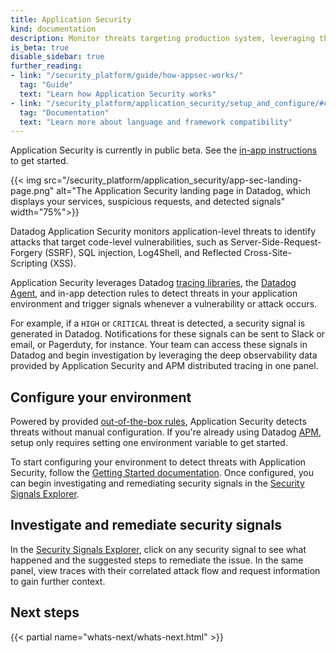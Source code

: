 ```yaml
---
title: Application Security
kind: documentation
description: Monitor threats targeting production system, leveraging the execution context provided by distributed traces.
is_beta: true
disable_sidebar: true
further_reading:
- link: "/security_platform/guide/how-appsec-works/"
  tag: "Guide"
  text: "Learn how Application Security works"
- link: "/security_platform/application_security/setup_and_configure/#compatibility"
  tag: "Documentation"
  text: "Learn more about language and framework compatibility"
---
```


<div class="alert alert-warning">
Application Security is currently in public beta. See the <a href="https://app.datadoghq.com/security/appsec">in-app instructions</a> to get started.
</div>

{{< img src="/security_platform/application_security/app-sec-landing-page.png" alt="The Application Security landing page in Datadog, which displays your services, suspicious requests, and detected signals" width="75%">}}

Datadog Application Security monitors application-level threats to identify attacks that target code-level vulnerabilities, such as Server-Side-Request-Forgery (SSRF), SQL injection, Log4Shell, and Reflected Cross-Site-Scripting (XSS).

Application Security leverages Datadog [tracing libraries][1], the [Datadog Agent][2], and in-app detection rules to detect threats in your application environment and trigger signals whenever a vulnerability or attack occurs.

For example, if a `HIGH` or `CRITICAL` threat is detected, a security signal is generated in Datadog. Notifications for these signals can be sent to Slack or email, or Pagerduty, for instance. Your team can access these signals in Datadog and begin investigation by leveraging the deep observability data provided by Application Security and APM distributed tracing in one panel.

## Configure your environment

Powered by provided [out-of-the-box rules][3], Application Security detects threats without manual configuration. If you're already using Datadog [APM][1], setup only requires setting one environment variable to get started.

To start configuring your environment to detect threats with Application Security, follow the [Getting Started documentation][5]. Once configured, you can begin investigating and remediating security signals in the [Security Signals Explorer][7].

## Investigate and remediate security signals

In the [Security Signals Explorer][7], click on any security signal to see what happened and the suggested steps to remediate the issue. In the same panel, view traces with their correlated attack flow and request information to gain further context.

## Next steps

{{< partial name="whats-next/whats-next.html" >}}

[1]: /tracing/
[2]: /agent/
[3]: /security_platform/default_rules/#cat-application-security
[4]: /security/appsec
[5]: /security_platform/application_security/getting_started/
[6]: /security_platform/application_security/custom_signal_rules/
[7]: /security/appsec/signals
